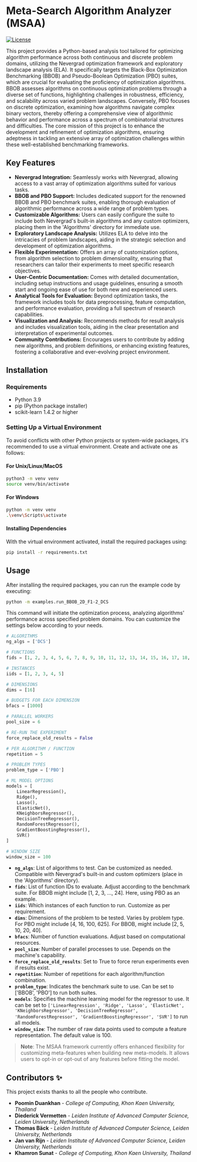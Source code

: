 # Meta-Search Algorithm Analyzer (MSAA)

[![License](https://img.shields.io/badge/License-BSD_3--Clause-blue.svg)](https://opensource.org/licenses/BSD-3-Clause)

This project provides a Python-based analysis tool tailored for optimizing algorithm performance across both continuous
and discrete problem domains, utilizing the Nevergrad optimization framework and exploratory landscape analysis (ELA).
It specifically targets the Black-Box Optimization Benchmarking (BBOB) and Pseudo-Boolean Optimization (PBO) suites,
which are crucial for evaluating the proficiency of optimization algorithms. BBOB assesses algorithms on continuous
optimization problems through a diverse set of functions, highlighting challenges in robustness, efficiency, and
scalability across varied problem landscapes. Conversely, PBO focuses on discrete optimization, examining how algorithms
navigate complex binary vectors, thereby offering a comprehensive view of algorithmic behavior and performance across a
spectrum of combinatorial structures and difficulties. The core mission of this project is to enhance the development
and refinement of optimization algorithms, ensuring adeptness in tackling an extensive array of optimization challenges
within these well-established benchmarking frameworks.

## Key Features

- **Nevergrad Integration:** Seamlessly works with Nevergrad, allowing access to a vast array of optimization algorithms
  suited for various tasks.
- **BBOB and PBO Support:** Includes dedicated support for the renowned BBOB and PBO benchmark suites, enabling thorough
  evaluation of algorithmic performance across a wide range of problem types.
- **Customizable Algorithms:** Users can easily configure the suite to include both Nevergrad's built-in algorithms and
  any custom optimizers, placing them in the 'Algorithms' directory for immediate use.
- **Exploratory Landscape Analysis:** Utilizes ELA to delve into the intricacies of problem landscapes, aiding in the
  strategic selection and development of optimization algorithms.
- **Flexible Experimentation:** Offers an array of customization options, from algorithm selection to problem
  dimensionality, ensuring that researchers can tailor their experiments to meet specific research objectives.
- **User-Centric Documentation:** Comes with detailed documentation, including setup instructions and usage guidelines,
  ensuring a smooth start and ongoing ease of use for both new and experienced users.
- **Analytical Tools for Evaluation:** Beyond optimization tasks, the framework includes tools for data preprocessing,
  feature computation, and performance evaluation, providing a full spectrum of research capabilities.
- **Visualization and Analysis:** Recommends methods for result analysis and includes visualization tools, aiding in the
  clear presentation and interpretation of experimental outcomes.
- **Community Contributions:** Encourages users to contribute by adding new algorithms, and problem definitions, or
  enhancing existing features, fostering a collaborative and ever-evolving project environment.

## Installation

### Requirements

- Python 3.9
- pip (Python package installer)
- scikit-learn 1.4.2 or higher

### Setting Up a Virtual Environment

To avoid conflicts with other Python projects or system-wide packages, it's recommended to use a virtual environment.
Create and activate one as follows:

#### For Unix/Linux/MacOS

```bash
python3 -m venv venv
source venv/bin/activate
```

#### For Windows

```bash
python -m venv venv
.\venv\Scripts\activate
```

#### Installing Dependencies

With the virtual environment activated, install the required packages using:

```bash
pip install -r requirements.txt
```

## Usage

After installing the required packages, you can run the example code by executing:

```bash
python -m examples.run_BBOB_2D_F1-2_DCS
```

This command will initiate the optimization process, analyzing algorithms' performance across specified problem domains.
You can customize the settings below according to your needs.

```python
# ALGORITHMS
ng_algs = ['DCS']

# FUNCTIONS
fids = [1, 2, 3, 4, 5, 6, 7, 8, 9, 10, 11, 12, 13, 14, 15, 16, 17, 18, 19, 20, 21, 22, 23, 24, 25]

# INSTANCES
iids = [1, 2, 3, 4, 5]

# DIMENSIONS
dims = [16]

# BUDGETS FOR EACH DIMENSION
bfacs = [1000]

# PARALLEL WORKERS
pool_size = 6

# RE-RUN THE EXPERIMENT
force_replace_old_results = False

# PER ALGORITHM / FUNCTION
repetition = 5

# PROBLEM TYPES
problem_type = ['PBO']

# ML MODEL OPTIONS
models = [
    LinearRegression(),
    Ridge(),
    Lasso(),
    ElasticNet(),
    KNeighborsRegressor(),
    DecisionTreeRegressor(),
    RandomForestRegressor(),
    GradientBoostingRegressor(),
    SVR()
]

# WINDOW SIZE
window_size = 100
```

- **`ng_algs`**: List of algorithms to test. Can be customized as needed. Compatible with Nevergrad's built-in and
  custom optimizers (place in the 'Algorithms' directory).
- **`fids`**: List of function IDs to evaluate. Adjust according to the benchmark suite. For BBOB might
  include [1, 2, 3, ..., 24]. Here, using PBO as an example.
- **`iids`**: Which instances of each function to run. Customize as per requirement.
- **`dims`**: Dimensions of the problem to be tested. Varies by problem type. For PBO might include [4, 16, 100, 625].
  For BBOB, might include [2, 5, 10, 20, 40].
- **`bfacs`**: Number of function evaluations. Adjust based on computational resources.
- **`pool_size`**: Number of parallel processes to use. Depends on the machine's capability.
- **`force_replace_old_results`**: Set to True to force rerun experiments even if results exist.
- **`repetition`**: Number of repetitions for each algorithm/function combination.
- **`problem_type`**: Indicates the benchmark suite to use. Can be set to ['BBOB', 'PBO'] to run both suites.
- **`models`**: Specifies the machine learning model for the regressor to use. It can be set
  to `['LinearRegression', 'Ridge', 'Lasso', 'ElasticNet', 'KNeighborsRegressor', 'DecisionTreeRegressor', 'RandomForestRegressor', 'GradientBoostingRegressor', 'SVR']`
  to run all models.
- **`window_size`**: The number of raw data points used to compute a feature representation. The default value is 100.

> **Note**: The MSAA framework currently offers enhanced flexibility for customizing meta-features when building new
> meta-models. It allows users to opt-in or opt-out of any features before fitting the model.


<!--
## Main Components
Function **`run_parallel_function`** is responsible for executing tasks in parallel.
```bash
def run_parallel_function(runFunction, arguments, minPoolSize: int):
    """
    Executes tasks in parallel based on the provided function and arguments.
    
    :param runFunction: The function to be executed in parallel.
    :param arguments: A list of arguments for the function calls.
    :param minPoolSize: The minimum size of the process pool.
    """
```

The **`AlgorithmEvaluator`** class wraps the algorithm optimization process, providing a callable interface for evaluating algorithm performance.
```bash
class AlgorithmEvaluator:
    def __init__(self, optimizer, bfac, _problem):
        """
        Initializes the evaluator with the optimizer, budget factor, and problem type.
        
        :param optimizer: The optimization algorithm.
        :param bfac: The budget factor, determining the number of evaluations.
        :param _problem: The problem domain (e.g., 'BBOB', 'PBO').
        """
```

Function **`compute_ela`** computes ELA features for a given set of input data, facilitating landscape analysis.
```bash
def compute_ela(X, y, min_y, max_y, lower_bound, upper_bound):
    """
    Computes ELA features for the given data.
    
    :param X: Input features.
    :param y: Target values.
    :param min_y: Minimum target value.
    :param max_y: Maximum target value.
    :param lower_bound: Lower bound of the input space.
    :param upper_bound: Upper bound of the input space.
    """
```
-->

## Contributors ✨

This project exists thanks to all the people who contribute.

- **Poomin Duankhan** - *College of Computing, Khon Kaen University, Thailand*
- **Diederick Vermetten** - *Leiden Institute of Advanced Computer Science, Leiden University, Netherlands*
- **Thomas Bäck** - *Leiden Institute of Advanced Computer Science, Leiden University, Netherlands*
- **Jan van Rijn** - *Leiden Institute of Advanced Computer Science, Leiden University, Netherlands*
- **Khamron Sunat** - *College of Computing, Khon Kaen University, Thailand*
